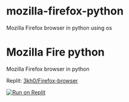 # mozilla-firefox-python
Mozilla Firefox browser in python using os


# Mozilla Fire python
Mozilla Firefox browser in python

Replit: [3kh0/Firefox-browser](https://replit.com/@3kh0/Firefox-browser)

[![Run on Replit](https://binbashbanana.github.io/deploy-buttons/buttons/remade/replit.svg)](https://replit.com/github/3kh0/mozilla-firefox-python)